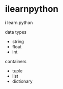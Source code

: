 # ilearnpython
i learn python

data types
 
 - string
 - float
 - int
 
containers
 
 - tuple
 - list
 - dictionary

